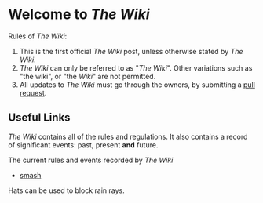# Welcome to *The Wiki*

Rules of *The Wiki*:

 1. This is the first official *The Wiki* post, unless otherwise stated by *The Wiki*.
 2. *The Wiki* can only be referred to as "*The Wiki*". Other variations such as "the wiki", or "the *Wiki*" are not permitted.
 3. All updates to *The Wiki* must go through the owners, by submitting a [pull request](https://github.com/itsinthewiki/itsinthewiki.github.io/pulls).


## Useful Links

*The Wiki* contains all of the rules and regulations. It also contains a record of significant events: past, present **and** future.

The current rules and events recorded by *The Wiki* 

 - [smash](smash)

Hats can be used to block rain rays. 
